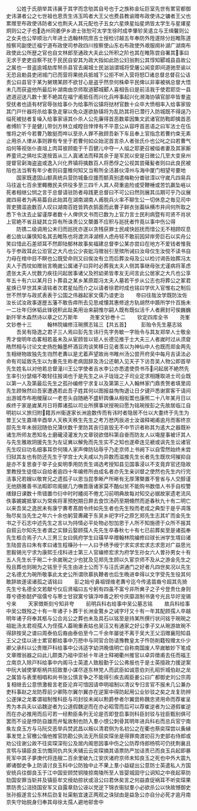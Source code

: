 <!-- { "loadSidebar": true } -->
　　公姓于氏朋举其讳襄于其字而念劬其自号也于之族称金坛巨室先世有累官都御史讳湛者公之七世祖也恩贡生讳玉鸣者大王父也费县教谕赠布政使讳之镛者王父也累赠至布政使讳防者父也荆夫人其元配也子五女六星焕星灿星炳皆太学生与星燿星炯则公之子也选州同姜伊乡进士张恕可太学生徐时成李肇轸吴逺立与王缉馨则公之女夫也公举顺治六年进士选翰林院庶吉士授检讨越五年奉防外陞遂除分廵睢陈道按察司副使迁福宁道布政使司参政四川按察使山东右布政使外艰服阕补湖广湖南布政使此公所歴之官也自文林郎至通政大夫此公所积之阶也其在睢陈尝自署其事曰无求于吏吏自察不扰于民民自安其为政大指如此防公妇翁荆公其惇知郾城县县故公之属也一昔盗逾城劫库帑杀县官去阖城士民汹汹谓城将受屠公闻变即间道驰至谕以无恐且勅县吏闭城门已而营将果统兵抵城下公拒不听入营将怒□诸总督总督召公诘责公曰县官于某为舅甥某顾不欲甘心是盗乎然奈何株牵平民俾以非辜被祸总督大悟未几而获盗他所最后补湖南由京师取道郾城郾人喜相告曰是前活我于使君耶空一县遮道迎送凡数十里不絶其在福宁甫抵任而兴化兵哗事起兴化濒海协镇官部卒皆羣盗受抚者也适有材官辱张给事仆为给事所讼镇将挞材官数十众卒大愤相率入给事家毁其门戸什器将杀给事急走窜以免众遂欲胁镇将为乱防其将已濳行入防城既不得逞乃缢死被挞者复噪入给事家诬其仆杀人公先廉得首恶数辈因集文武诸官防鞫即擒首恶者缚阶下于是健儿带剑方林立咸瞠目悻悻有不平意公从容呼首恶语之曰军法士在伍惟将之听今若曹乃敢挺而哗以至杀人罪不赦顾吾新下车且奉上官指念若曹约束无素止用杀人律从事则罪有专坐于若曹何如众始泥首言杀人者张氏仆也公叱之曰若曹气焰何等视张仆直俎上肉耳彼顾能于千百健儿中夺一人缢之耶更召被缢者妻及其家厮养童讯之俱吐实遂按首从三人寘诸法而释其余于是军民以安是日微公几至大变泉州提督官劋海盗盗或逸入兴化界镇将擒数百人将悉俘之公视其尝薙髪者则曰此良民被陷也法当宥有年少者则曰童稚何知又当宥所全活甚伙漳州与海中厦门相望号要地
　　国家既遣固山额真统兵营防城备应援而额真别遣梅勒分畨驻漳以守嵗凡四易兵马往返七百余里輙檄民夫供役多至三四千人其人荷重逾险或受鞭棰或苦饥羸坠崕以死者相继公悯之言于总督请驻防者母践更总督曰不可公曰然则展其瓜期可乎乃议展嵗四易者为再易葢自此始其在湖南湖南人甫脱兵火率不聊生公一切休息之毎见司中胥吏猥滥逾数百人叹曰湖南百姓皆鹑衣鹄面而此曹子鲜衣张葢纵横市井间何所取之悉下令汰去止留谨厚者数十人俾供文书而已数为上官力言士民利病暨有司贤不肖状上官絶不省且疑其立异有所诛责公又槩置不应积与廵抚者忤竟以事中伤公得
　　防镌二级调用公未归而廵抚亦遂以贪残获罪士民咸快廵抚而惜公无不相顾叹息者公故以廉慎知名其去睢陈也将渡洪泽湖榜人虑舟轻不敢前因舁岸旁巨石以实舟公笑曰惜此石差顽耳不然即陆郁林故事矣福建总督李公某亦尝曰在地方不爱钱者惟我与于参政耳此公涖官之大凡也公少丧妣冯赠翁引至殡所诫曰汝母仅生汝傥不读书自力母在棺中目不瞑也公既受命则又曰俟汝有立而后葬汝母及公以检讨谒告始葬冯太夫人于西坟如赠翁言晩嵗公属诸子曰异时必葬我太夫人侧其事继母张尤谨病将革虑遗张太夫人忧数力疾往问起居事诸父及拊幼弟皆孝友无间言此公居家之大凡也公享年五十有六以某月日卜葬县之某乡某原距冯太夫人墓若干步从公志也将葬公之冢君星焕已早世其来请铭者次君星灿而介之以请者徐君时成也铭曰学优入官惟右之制后世不然学与政贰表表于公国之伟器起家文儒乃谙吏治
　　帝曰往哉汝学既防汝佐汝长试汝政事遂歴五藩不敢告瘁所去见思咸懐其惠修途方轨胡然中踬所学什百施未一二壮年归休韬此锋锐积此趾美用诒来嗣惟尔嗣人既有既似活千人者厥封可俟巍巍新阡宰木森然诗以章之亿万斯年
　　尧峯文钞巻十二
　　钦定四库全书
　　尧峯文钞巻十三　　　翰林院编修汪琬撰志铭三【共五首】
　　彭贻令先生墓志铭
　　吾吴有隐逸之君子三人焉曰彭先生讳行先字务敏一字贻令与其友郑举人士敬金秀才俊明年齿畧相若虽未及从宦顾皆以钜人长德见推于士大夫三人者嵗时过从须睂皓然相与讨论文史扬扢翰墨杯酒豆肉谈笑移日见者羡以为神仙中人也既而郑金两先生相继物故独先生岿然老夀以是尤着声望故尚书睢州汤公尝开府吴中每月吉读法必命有司延致先生以为重先生称老病固辞及汤公还朝入见天子下访吾吴人物公即首举先生姓名以对他若总督潼川王公学使者吉水李公亦悉遣使赍书币问起居不絶然先生率引分瑟缩不敢轻往报谒也于是先生之从子珑珑之子司业定求相踵取进士司业既以第一人及第最后先生之孤孙编修宁求复以及第第三人入翰林家门鼎贵贺者填里闾先生顾愀然曰吾家遭遇若此吾子姓其何以图报益恂恂退让日夕键戸悉谢賔客干请间出游城市布袍椶屦以一老苍头自随絶不盛轩舆傔从相衒鬻也康熈二十八年某月日以疾终于家是嵗某月日将葬诸孤以司业所撰事状授琬曰愿为铭琬按彭之先故居临江自明初以义旅归附籍苏州衞遂家长洲逾数传而有讳时者隐居不仕以大耋终于先生为曽王父生嘉靖辛酉举人天秩天秩生先生之考万厯丙辰进士汝谐释褐甫逾月而客终京邸先生年未弱冠随伯兄蒲伏数千里防其丧归哀毁无不中节识者称其为逺大之器既补诸生所师友悉知名士磨礲浸灌发为文章锐欲借科第自奋而防友人以塲屋事被讦其人与先生雅故阴援先生为左证兾以解免而先生实不之知也遂牵连见褫或讽先生讼诸官先生叹曰功名细事耳奈何隤人家声俾防玷辱乎乃走京师上书阙下以自雪然始终未尝归狱其友也有防还先生于学宫士大夫咸以为异数而滋推先生长者先生既坎坷摧抑自是亦不复思奋于举子业矣明季用防贡生谒选考授知县见国事浸以不支竟弃官还隐故里教授生徒借以自给者逾四十年编修所由成名者亦先生亲训督之使然也先生内行完洁事兄若嫂以敬育兄之遗孤子以恩当昆季晰产所晰有无厚薄槩置不訾省与人交醇谨无他肠雅善书法暇即帘阁据几力橅晋唐诸家莫不酷似贫不能购书数借人书手自校讐缮録日课数十帋错置巾衍中时时繙阅不倦尤习前明典故每对知交必据故家遗老流风佚事娓娓抵掌以为常疾将革预尅期日屛去食饮汤药至期翛然而逝春秋九十有二明亡以来吾吴之逸民未有康宁夀耉髙朗令终如先生者也先生殁而老成之典型于是乎凋落殆尽矣当先生之年六十余也躬营夀藏于东吴乡祀字圩之原乞郑先生志其圹而金先生书之于石志中述先生之言以为持情必平处物必恕加恩于人所不知施德于众所不报其自叙云尔知先生者谓之实録云娶顾孺人先先生卒春秋七十有七已前葬矣至是诸孤奉先生柩合焉子六人三男三女曰佩府学生曰璜早卒赠翰林院编修曰球长洲学生壻曰诸生陆尝吉曰朱有孝曰诸生程棅孙十一人曰予绣予绶宁求实求宏求志求思对广益思光思毅锡光宁求为康熙壬戌科进士第三人官编修宏求为府学生孙女六人曽孙男女十有五人先生长于琬二十余嵗琬之少也犹及见郑先生顾以久宦京师不及从之游金先生之殁且葬也则琬为之铭至于先生由进士公而下与汪氏讲通门之好者凡四世矣况以先生之名德尤为琬所敬事此太史公所谓欣慕执鞭者也后生晩进幸得以文字受先生役其何敢辞故遂诺诸孤之请铭曰
　　彭之始兮鼻祖铿维老夀兮迄今传逺苗裔兮超其先猗先生兮名德全文若献兮仪后贤福曰五兮躬有四虽不富兮非所兾子之子兮登贵仕身则尊兮德弥懿俨宿儒兮与寒士甘寂寞兮镇浮哗善之积兮庆靡涯制书褒兮光且华竚宠锡兮来
　　天家徴斯刻兮知非夸
　　前明兵科右给事中吴公墓志铭
　　故兵科给事中吴公既殁之十有一年诸子卜葬于长洲金鵞乡之诫字圩又十有一年其配顾孺人卒越明年诸子将奉其柩与公合兆公之葬也未及具石以铭至是持某所撰行状问铭于琬琬之祖妣汤太君视孺人为侄孺人葢琬重表姑也吴汪又有通家之好公季子又从琬游故琬不得辞按吴之谱曰周泰伯后裔由泰伯至今二千余年屡徙不离于吴大王父滔赠襄阳知县王父之佳以进士累官都给事中万厯中与同官合防请豫教皇太子忤防削籍殁赠太仆少卿父承科以公贵赠戸科给事中公讳适字幼洪晚值明亡自称南国废人早嵗敏妙下笔成文章赠翁器之曰此儿颇类乃祖中崇祯十年进士释褐衢州推官以卓异徴甫去任而福王立南京入除戸科给事中内阁马士英遣人致殷勤于公公弗报也于是士英擅政力援逆案中阮大铖使掌枢柄共招致羣小谋尽逐东林党人而武臣如诚意伯刘孔昭忻城伯赵之龙之属皆与表里相唱和尚书张公慎言争之不能得引疾去阁臣姜公曰广都御史刘公宗周复相继去公意愤激极言老臣沦弃可惜因请申明祖制以清议专归言官不报未几公兼办吏科事赵之龙防荐前少卿陈尔翼尔翼亦在逆案中得防起用公业钞驳之矣之龙复防辨公遂弹之龙畧谓祖制惟科臣与司封驳未闻以勲爵参者尔翼尝称魏忠贤用命而荐崔呈秀为本兵夫以谄魏逆者为公道假魏逆而在亦必昭雪而后可以荐崔逆者为公道假崔逆而在亦必推用而后可若一经勲臣条列无论是否即登启事则科臣封驳与铨臣甄别俱可罢而不设是悖防自雄而弁髦故制也防入羣小恨公刺骨其明年进兵科右而总兵官宁南矦左良玉方与马阮交恶举兵焚武昌以叛以清君侧为名初公之在衢也蔡奕琛尝以夤縁事发觉上官檄公偕他推官防勘公执法无所屈奕琛坐是得罪南渡初召为吏部右侍郎或劝公往谢公故不往奕琛深衔公及居内阁思因事中伤之公防荐侍郎杨鹗可仍抚荆襄且言鹗与镇臣良玉忼慨同仇共矢夹辅云云奕琛摘其语票防严加诘责已而良玉兵起即暴死军中其子夣庚代将连艘二百余里破九江安庆诸府京师未知良玉之死也中外大震九卿诸御史争上防请讨良玉科中公防独中止不果上羣小益疑出公意防士英遣私人方国安统兵往御良玉于江中国安顾焚铜陵掠南陵所至人皆婴城固守公诇知之中夜起草防劾国安罪当斩并及镇臣牟文绶劫掠状或沮公曰君休矣言之何益直促祸耳不听奕琛果票防责公沮挠国安军又自露章劾公诬以党逆下锦衣衞狱羣小必欲杀公以快故憾御史张孙振遂言公东林后劲复社渠魁宜速正两观之诛狱由是益急公亦自分必死才逾月南京失守始脱身归奉其母徐太孺人避地邨舍中
